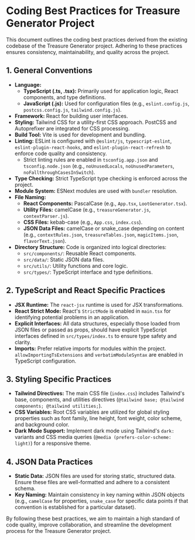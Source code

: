 # Coding Best Practices for Treasure Generator Project

This document outlines the coding best practices derived from the existing codebase of the Treasure Generator project. Adhering to these practices ensures consistency, maintainability, and quality across the project.

## 1. General Conventions

*   **Language:**
    *   **TypeScript (.ts, .tsx):** Primarily used for application logic, React components, and type definitions.
    *   **JavaScript (.js):** Used for configuration files (e.g., `eslint.config.js`, `postcss.config.js`, `tailwind.config.js`).
*   **Framework:** React for building user interfaces.
*   **Styling:** Tailwind CSS for a utility-first CSS approach. PostCSS and Autoprefixer are integrated for CSS processing.
*   **Build Tool:** Vite is used for development and bundling.
*   **Linting:** ESLint is configured with `@eslint/js`, `typescript-eslint`, `eslint-plugin-react-hooks`, and `eslint-plugin-react-refresh` to enforce code quality and consistency.
    *   Strict linting rules are enabled in `tsconfig.app.json` and `tsconfig.node.json` (e.g., `noUnusedLocals`, `noUnusedParameters`, `noFallthroughCasesInSwitch`).
*   **Type Checking:** Strict TypeScript type checking is enforced across the project.
*   **Module System:** ESNext modules are used with `bundler` resolution.
*   **File Naming:**
    *   **React Components:** PascalCase (e.g., `App.tsx`, `LootGenerator.tsx`).
    *   **Utility Files:** camelCase (e.g., `treasureGenerator.js`, `contextParser.js`).
    *   **CSS Files:** kebab-case (e.g., `App.css`, `index.css`).
    *   **JSON Data Files:** camelCase or snake_case depending on content (e.g., `contextRules.json`, `treasureTables.json`, `magicItems.json`, `flavorText.json`).
*   **Directory Structure:** Code is organized into logical directories:
    *   `src/components/`: Reusable React components.
    *   `src/data/`: Static JSON data files.
    *   `src/utils/`: Utility functions and core logic.
    *   `src/types/`: TypeScript interface and type definitions.

## 2. TypeScript and React Specific Practices

*   **JSX Runtime:** The `react-jsx` runtime is used for JSX transformations.
*   **React Strict Mode:** React's `StrictMode` is enabled in `main.tsx` for identifying potential problems in an application.
*   **Explicit Interfaces:** All data structures, especially those loaded from JSON files or passed as props, should have explicit TypeScript interfaces defined in `src/types/index.ts` to ensure type safety and clarity.
*   **Imports:** Prefer relative imports for modules within the project. `allowImportingTsExtensions` and `verbatimModuleSyntax` are enabled in TypeScript configuration.

## 3. Styling Specific Practices

*   **Tailwind Directives:** The main CSS file (`index.css`) includes Tailwind's base, components, and utilities directives (`@tailwind base; @tailwind components; @tailwind utilities;`).
*   **CSS Variables:** Root CSS variables are utilized for global styling properties such as font family, line height, font weight, color scheme, and background color.
*   **Dark Mode Support:** Implement dark mode using Tailwind's `dark:` variants and CSS media queries (`@media (prefers-color-scheme: light)`) for a responsive theme.

## 4. JSON Data Practices

*   **Static Data:** JSON files are used for storing static, structured data. Ensure these files are well-formatted and adhere to a consistent schema.
*   **Key Naming:** Maintain consistency in key naming within JSON objects (e.g., `camelCase` for properties, `snake_case` for specific data points if that convention is established for a particular dataset).

By following these best practices, we aim to maintain a high standard of code quality, improve collaboration, and streamline the development process for the Treasure Generator project.